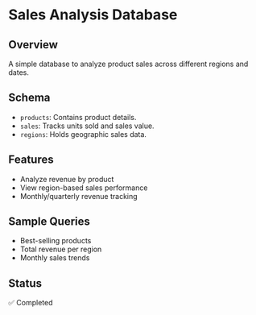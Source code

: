 # Sales Analysis Database

## Overview
A simple database to analyze product sales across different regions and dates.

## Schema
- `products`: Contains product details.
- `sales`: Tracks units sold and sales value.
- `regions`: Holds geographic sales data.

## Features
- Analyze revenue by product
- View region-based sales performance
- Monthly/quarterly revenue tracking

## Sample Queries
- Best-selling products
- Total revenue per region
- Monthly sales trends

## Status
✅ Completed
